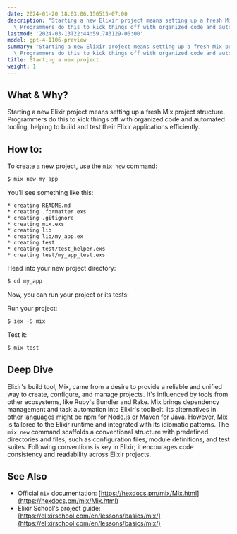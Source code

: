 ```yaml
---
date: 2024-01-20 18:03:06.150515-07:00
description: "Starting a new Elixir project means setting up a fresh Mix project structure.\
  \ Programmers do this to kick things off with organized code and automated\u2026"
lastmod: '2024-03-13T22:44:59.783129-06:00'
model: gpt-4-1106-preview
summary: "Starting a new Elixir project means setting up a fresh Mix project structure.\
  \ Programmers do this to kick things off with organized code and automated\u2026"
title: Starting a new project
weight: 1
---
```


## What & Why?
Starting a new Elixir project means setting up a fresh Mix project structure. Programmers do this to kick things off with organized code and automated tooling, helping to build and test their Elixir applications efficiently.

## How to:
To create a new project, use the `mix new` command:

```elixir
$ mix new my_app
```

You'll see something like this:

```
* creating README.md
* creating .formatter.exs
* creating .gitignore
* creating mix.exs
* creating lib
* creating lib/my_app.ex
* creating test
* creating test/test_helper.exs
* creating test/my_app_test.exs
```

Head into your new project directory:

```elixir
$ cd my_app
```

Now, you can run your project or its tests:

Run your project:

```elixir
$ iex -S mix
```
Test it:

```elixir
$ mix test
```

## Deep Dive
Elixir's build tool, Mix, came from a desire to provide a reliable and unified way to create, configure, and manage projects. It's influenced by tools from other ecosystems, like Ruby's Bundler and Rake. Mix brings dependency management and task automation into Elixir's toolbelt. Its alternatives in other languages might be npm for Node.js or Maven for Java. However, Mix is tailored to the Elixir runtime and integrated with its idiomatic patterns. The `mix new` command scaffolds a conventional structure with predefined directories and files, such as configuration files, module definitions, and test suites. Following conventions is key in Elixir; it encourages code consistency and readability across Elixir projects.

## See Also
- Official `mix` documentation: [https://hexdocs.pm/mix/Mix.html](https://hexdocs.pm/mix/Mix.html)
- Elixir School's project guide: [https://elixirschool.com/en/lessons/basics/mix/](https://elixirschool.com/en/lessons/basics/mix/)
